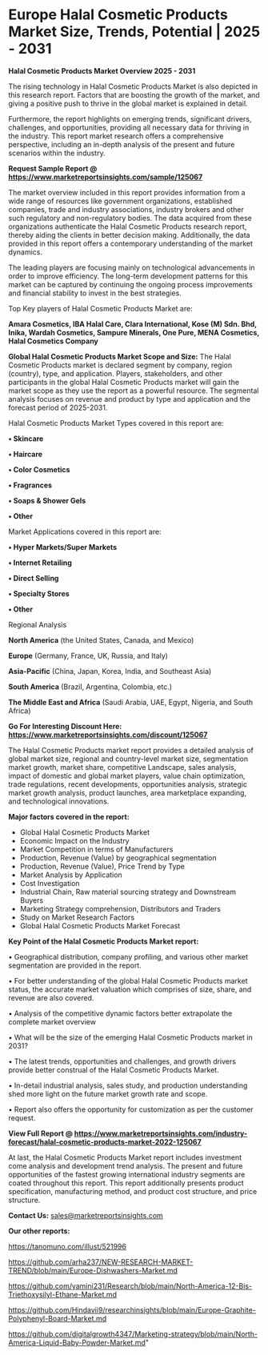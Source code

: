 # Europe Halal Cosmetic Products Market Size, Trends, Potential | 2025 - 2031

<Strong> Halal Cosmetic Products Market Overview 2025 - 2031</strong>

The rising technology in Halal Cosmetic Products Market is also depicted in this research report. Factors that are boosting the growth of the market, and giving a positive push to thrive in the global market is explained in detail.

Furthermore, the report highlights on emerging trends, significant drivers, challenges, and opportunities, providing all necessary data for thriving in the industry. This report market research offers a comprehensive perspective, including an in-depth analysis of the present and future scenarios within the industry.

<strong>Request Sample Report @ <a href=https://www.marketreportsinsights.com/sample/125067>https://www.marketreportsinsights.com/sample/125067</a></strong>

The market overview included in this report provides information from a wide range of resources like government organizations, established companies, trade and industry associations, industry brokers and other such regulatory and non-regulatory bodies. The data acquired from these organizations authenticate the Halal Cosmetic Products research report, thereby aiding the clients in better decision making. Additionally, the data provided in this report offers a contemporary understanding of the market dynamics.

The leading players are focusing mainly on technological advancements in order to improve efficiency. The long-term development patterns for this market can be captured by continuing the ongoing process improvements and financial stability to invest in the best strategies.

Top Key players of Halal Cosmetic Products Market are:

<strong>Amara Cosmetics, IBA Halal Care, Clara International, Kose (M) Sdn. Bhd, Inika, Wardah Cosmetics, Sampure Minerals, One Pure, MENA Cosmetics, Halal Cosmetics Company</strong>

<strong><b>Global Halal Cosmetic Products Market Scope and Size:</b></strong>
The Halal Cosmetic Products market is declared segment by company, region (country), type, and application. Players, stakeholders, and other participants in the global Halal Cosmetic Products market will gain the market scope as they use the report as a powerful resource. The segmental analysis focuses on revenue and product by type and application and the forecast period of 2025-2031.

Halal Cosmetic Products Market Types covered in this report are:

<strong>• Skincare

• Haircare

• Color Cosmetics

• Fragrances

• Soaps & Shower Gels

• Other</strong>

Market Applications covered in this report are:

<strong>• Hyper Markets/Super Markets

• Internet Retailing

• Direct Selling

• Specialty Stores

• Other</strong> 

Regional Analysis

<strong>North America</strong> (the United States, Canada, and Mexico)

<strong>Europe</strong> (Germany, France, UK, Russia, and Italy)

<strong>Asia-Pacific</strong> (China, Japan, Korea, India, and Southeast Asia)

<strong>South America</strong> (Brazil, Argentina, Colombia, etc.)

<strong>The Middle East and Africa</strong> (Saudi Arabia, UAE, Egypt, Nigeria, and South Africa)

<strong>Go For Interesting Discount Here: <a href=https://www.marketreportsinsights.com/discount/125067>https://www.marketreportsinsights.com/discount/125067</a></strong>

The Halal Cosmetic Products market report provides a detailed analysis of global market size, regional and country-level market size, segmentation market growth, market share, competitive Landscape, sales analysis, impact of domestic and global market players, value chain optimization, trade regulations, recent developments, opportunities analysis, strategic market growth analysis, product launches, area marketplace expanding, and technological innovations.

<strong><b>Major factors covered in the report:</b></strong>
<ul>
  <li>Global Halal Cosmetic Products Market </li>
  <li>Economic Impact on the Industry</li>
  <li>Market Competition in terms of Manufacturers</li>
  <li>Production, Revenue (Value) by geographical segmentation</li>
  <li>Production, Revenue (Value), Price Trend by Type</li>
  <li>Market Analysis by Application</li>
  <li>Cost Investigation</li>
  <li>Industrial Chain, Raw material sourcing strategy and Downstream Buyers</li>
  <li>Marketing Strategy comprehension, Distributors and Traders</li>
  <li>Study on Market Research Factors</li>
  <li>Global Halal Cosmetic Products Market Forecast</li>
</ul>

<strong><b>Key Point of the Halal Cosmetic Products Market report:</b></strong>

• Geographical distribution, company profiling, and various other market segmentation are provided in the report.

• For better understanding of the global Halal Cosmetic Products market status, the accurate market valuation which comprises of size, share, and revenue are also covered.

• Analysis of the competitive dynamic factors better extrapolate the complete market overview

• What will be the size of the emerging Halal Cosmetic Products market in 2031?

• The latest trends, opportunities and challenges, and growth drivers provide better construal of the Halal Cosmetic Products Market.

• In-detail industrial analysis, sales study, and production understanding shed more light on the future market growth rate and scope.

• Report also offers the opportunity for customization as per the customer request.

<strong><b>View Full Report @ <a href=https://www.marketreportsinsights.com/industry-forecast/halal-cosmetic-products-market-2022-125067>https://www.marketreportsinsights.com/industry-forecast/halal-cosmetic-products-market-2022-125067</a></b></strong>


At last, the Halal Cosmetic Products Market report includes investment come analysis and development trend analysis. The present and future opportunities of the fastest growing international industry segments are coated throughout this report. This report additionally presents product specification, manufacturing method, and product cost structure, and price structure.

<strong>Contact Us:</strong>
sales@marketreportsinsights.com

<strong>Our other reports:</strong>

<a href=https://tanomuno.com/illust/521996>https://tanomuno.com/illust/521996</a>

<a href=https://github.com/arha237/NEW-RESEARCH-MARKET-TREND/blob/main/Europe-Dishwashers-Market.md>https://github.com/arha237/NEW-RESEARCH-MARKET-TREND/blob/main/Europe-Dishwashers-Market.md</a>

<a href=https://github.com/yamini231/Research/blob/main/North-America-12-Bis-Triethoxysilyl-Ethane-Market.md>https://github.com/yamini231/Research/blob/main/North-America-12-Bis-Triethoxysilyl-Ethane-Market.md</a>

<a href=https://github.com/Hindavii9/researchinsights/blob/main/Europe-Graphite-Polyphenyl-Board-Market.md>https://github.com/Hindavii9/researchinsights/blob/main/Europe-Graphite-Polyphenyl-Board-Market.md</a>

<a href=https://github.com/digitalgrowth4347/Marketing-strategy/blob/main/North-America-Liquid-Baby-Powder-Market.md>https://github.com/digitalgrowth4347/Marketing-strategy/blob/main/North-America-Liquid-Baby-Powder-Market.md</a>"
